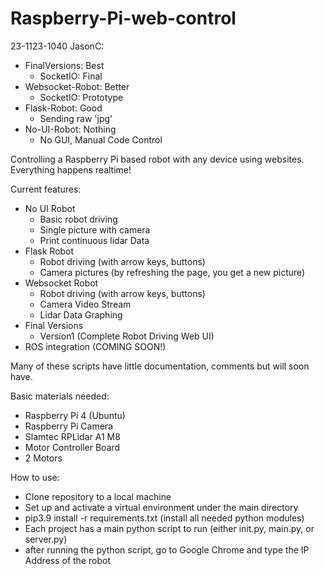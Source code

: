 # Raspberry-Pi-web-control

23-1123-1040 JasonC:
* FinalVersions: Best
  * SocketIO: Final
* Websocket-Robot: Better
  * SocketIO: Prototype
* Flask-Robot: Good
  * Sending raw 'jpg' 
* No-UI-Robot: Nothing
  * No GUI, Manual Code Control

Controlling a Raspberry Pi based robot with any device using websites.
Everything happens realtime!

Current features:
- No UI Robot
  - Basic robot driving
  - Single picture with camera
  - Print continuous lidar Data
- Flask Robot
  - Robot driving (with arrow keys, buttons)
  - Camera pictures (by refreshing the page, you get a new picture)
- Websocket Robot
  - Robot driving (with arrow keys, buttons)
  - Camera Video Stream
  - Lidar Data Graphing
- Final Versions
  - Version1 (Complete Robot Driving Web UI)
- ROS integration (COMING SOON!)

Many of these scripts have little documentation, comments but will soon have.

Basic materials needed:
- Raspberry Pi 4 (Ubuntu)
- Raspberry Pi Camera 
- Slamtec RPLidar A1 M8
- Motor Controller Board
- 2 Motors

How to use:
- Clone repository to a local machine
- Set up and activate a virtual environment under the main directory
- pip3.9 install -r requirements.txt (install all needed python modules)
- Each project has a main python script to run (either init.py, main.py, or server.py)
- after running the python script, go to Google Chrome and type the IP Address of the robot
